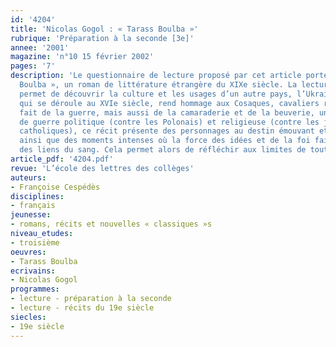 ```yaml
---
id: '4204'
title: 'Nicolas Gogol : « Tarass Boulba »'
rubrique: 'Préparation à la seconde [3e]'
annee: '2001'
magazine: 'n°10 15 février 2002'
pages: '7'
description: 'Le questionnaire de lecture proposé par cet article porte sur « Tarass
  Boulba », un roman de littérature étrangère du XIXe siècle. La lecture de cet ouvrage
  permet de découvrir la culture et les usages d’un autre pays, l’Ukraine. Ce roman,
  qui se déroule au XVIe siècle, rend hommage aux Cosaques, cavaliers russes qui ont
  fait de la guerre, mais aussi de la camaraderie et de la beuverie, un art. Sur fond
  de guerre politique (contre les Polonais) et religieuse (contre les juifs et les
  catholiques), ce récit présente des personnages au destin émouvant et terrifiant,
  ainsi que des moments intenses où la force des idées et de la foi fait oublier celle
  des liens du sang. Cela permet alors de réfléchir aux limites de tout idéal.'
article_pdf: '4204.pdf'
revue: 'L’école des lettres des collèges'
auteurs:
- Françoise Cespédès
disciplines:
- français
jeunesse:
- romans, récits et nouvelles « classiques »s
niveau_etudes:
- troisième
oeuvres:
- Tarass Boulba
ecrivains:
- Nicolas Gogol
programmes:
- lecture - préparation à la seconde
- lecture - récits du 19e siècle
siecles:
- 19e siècle
---
```

